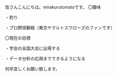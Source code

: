 
皆さんこんにちは。mirakurutomatoです。
〇趣味

・釣り

・プロ野球観戦（東京ヤクルトスワローズのファンです）

〇現在の目標

・学会の全国大会に出場する

・データ分析の応用までできるようになる

何卒宜しくお願い致します。
